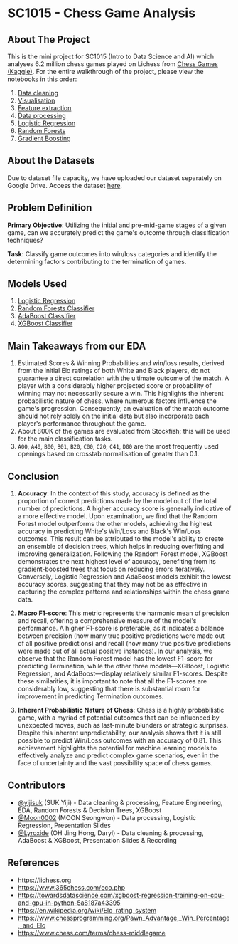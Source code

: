 # SC1015 - Chess Game Analysis

## About The Project

This is the mini project for SC1015 (Intro to Data Science and AI) which analyses 6.2 million chess games played on Lichess from [Chess Games (Kaggle)](https://www.kaggle.com/datasets/arevel/chess-games). For the entire walkthrough of the project, please view the notebooks in this order:

1. [Data cleaning](https://github.com/yijisuk/SC1015-Z137-Team7/blob/main/1-data-cleaning.ipynb)
2. [Visualisation](https://github.com/yijisuk/SC1015-Z137-Team7/blob/main/2-visualization-eda.ipynb)
3. [Feature extraction](https://github.com/yijisuk/SC1015-Z137-Team7/blob/main/3-feature-extraction.ipynb)
4. [Data processing](https://github.com/yijisuk/SC1015-Z137-Team7/blob/main/4-encoding-normalization.ipynb)
5. [Logistic Regression](https://github.com/yijisuk/SC1015-Z137-Team7/blob/main/5-logistic-regression.ipynb)
6. [Random Forests](https://github.com/yijisuk/SC1015-Z137-Team7/blob/main/6-random-forests.ipynb)
7. [Gradient Boosting](https://github.com/yijisuk/SC1015-Z137-Team7/blob/main/7-gradient-boosting.ipynb)

## About the Datasets

Due to dataset file capacity, we have uploaded our dataset separately on Google Drive. Access the dataset [here](https://drive.google.com/drive/folders/1q_pA9sS2QZCJ__U6mw-oV9Hr_PmSsgCo?usp=share_link).

## Problem Definition
**Primary Objective**: Utilizing the initial and pre-mid-game stages of a given game, can we accurately predict the game's outcome through classification techniques?

**Task**: Classify game outcomes into win/loss categories and identify the determining factors contributing to the termination of games.

## Models Used

1. [Logistic Regression](https://scikit-learn.org/stable/modules/generated/sklearn.linear_model.LogisticRegression.html)
2. [Random Forests Classifier](https://scikit-learn.org/stable/modules/generated/sklearn.ensemble.RandomForestClassifier.html)
3. [AdaBoost Classifier](https://scikit-learn.org/stable/modules/generated/sklearn.ensemble.AdaBoostClassifier.html)
4. [XGBoost Classifier](https://xgboost.readthedocs.io/en/stable/)

## Main Takeaways from our EDA

1. Estimated Scores & Winning Probabilities and win/loss results, derived from the initial Elo ratings of both White and Black players, do not guarantee a direct correlation with the ultimate outcome of the match. A player with a considerably higher projected score or probability of winning may not necessarily secure a win. This highlights the inherent probabilistic nature of chess, where numerous factors influence the game's progression. Consequently, an evaluation of the match outcome should not rely solely on the initial data but also incorporate each player's performance throughout the game.
2. About 800K of the games are evaluated from Stockfish; this will be used for the main classification tasks.
3. `A00`, `A40`, `B00`, `B01`, `B20`, `C00`, `C20`, `C41`, `D00` are the most frequently used openings based on crosstab normalisation of greater than 0.1.

## Conclusion

1. **Accuracy**: In the context of this study, accuracy is defined as the proportion of correct predictions made by the model out of the total number of predictions. A higher accuracy score is generally indicative of a more effective model. Upon examination, we find that the Random Forest model outperforms the other models, achieving the highest accuracy in predicting White's Win/Loss and Black's Win/Loss outcomes. This result can be attributed to the model's ability to create an ensemble of decision trees, which helps in reducing overfitting and improving generalization. Following the Random Forest model, XGBoost demonstrates the next highest level of accuracy, benefiting from its gradient-boosted trees that focus on reducing errors iteratively. Conversely, Logistic Regression and AdaBoost models exhibit the lowest accuracy scores, suggesting that they may not be as effective in capturing the complex patterns and relationships within the chess game data.

2. **Macro F1-score**: This metric represents the harmonic mean of precision and recall, offering a comprehensive measure of the model's performance. A higher F1-score is preferable, as it indicates a balance between precision (how many true positive predictions were made out of all positive predictions) and recall (how many true positive predictions were made out of all actual positive instances). In our analysis, we observe that the Random Forest model has the lowest F1-score for predicting Termination, while the other three models—XGBoost, Logistic Regression, and AdaBoost—display relatively similar F1-scores. Despite these similarities, it is important to note that all the F1-scores are considerably low, suggesting that there is substantial room for improvement in predicting Termination outcomes.

3. **Inherent Probabilistic Nature of Chess**: Chess is a highly probabilistic game, with a myriad of potential outcomes that can be influenced by unexpected moves, such as last-minute blunders or strategic surprises. Despite this inherent unpredictability, our analysis shows that it is still possible to predict Win/Loss outcomes with an accuracy of 0.81. This achievement highlights the potential for machine learning models to effectively analyze and predict complex game scenarios, even in the face of uncertainty and the vast possibility space of chess games.

## Contributors
- [@yijisuk](https://github.com/yijisuk) (SUK Yiji) - Data cleaning & processing, Feature Engineering, EDA, Random Forests & Decision Trees, XGBoost
- [@Moon0002](https://github.com/Moon0002) (MOON Seongwon) - Data processing, Logistic Regression, Presentation Slides
- [@Lyroxide](https://github.com/Lyroxide) (OH Jing Hong, Daryl) - Data cleaning & processing, AdaBoost & XGBoost, Presentation Slides & Recording

## References

- https://lichess.org
- https://www.365chess.com/eco.php
- https://towardsdatascience.com/xgboost-regression-training-on-cpu-and-gpu-in-python-5a8187a43395
- https://en.wikipedia.org/wiki/Elo_rating_system
- https://www.chessprogramming.org/Pawn_Advantage,_Win_Percentage,_and_Elo
- https://www.chess.com/terms/chess-middlegame
